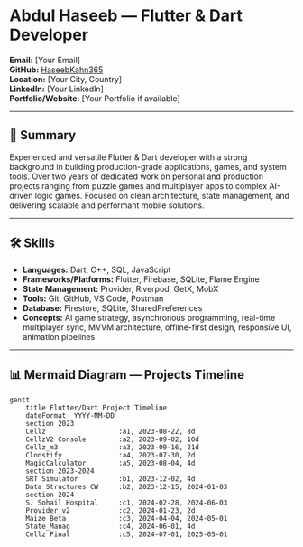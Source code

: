 # Abdul Haseeb — Flutter & Dart Developer

**Email:** [Your Email]  
**GitHub:** [HaseebKahn365](https://github.com/HaseebKahn365)  
**Location:** [Your City, Country]  
**LinkedIn:** [Your LinkedIn]  
**Portfolio/Website:** [Your Portfolio if available]

---

## 🧠 Summary

Experienced and versatile Flutter & Dart developer with a strong background in building production-grade applications, games, and system tools. Over two years of dedicated work on personal and production projects ranging from puzzle games and multiplayer apps to complex AI-driven logic games. Focused on clean architecture, state management, and delivering scalable and performant mobile solutions.

---

## 🛠️ Skills

- **Languages:** Dart, C++, SQL, JavaScript
- **Frameworks/Platforms:** Flutter, Firebase, SQLite, Flame Engine
- **State Management:** Provider, Riverpod, GetX, MobX
- **Tools:** Git, GitHub, VS Code, Postman
- **Database:** Firestore, SQLite, SharedPreferences
- **Concepts:** AI game strategy, asynchronous programming, real-time multiplayer sync, MVVM architecture, offline-first design, responsive UI, animation pipelines

---

## 📊 Mermaid Diagram — Projects Timeline

```mermaid
gantt
    title Flutter/Dart Project Timeline
    dateFormat  YYYY-MM-DD
    section 2023
    Cellz                  :a1, 2023-08-22, 8d
    CellzV2 Console        :a2, 2023-09-02, 10d
    Cellz_m3               :a3, 2023-09-16, 21d
    Clonstify              :a4, 2023-07-30, 2d
    MagicCalculator        :a5, 2023-08-04, 4d
    section 2023-2024
    SRT Simulator          :b1, 2023-12-02, 4d
    Data Structures CW     :b2, 2023-12-15, 2024-01-03
    section 2024
    S. Sohail Hospital     :c1, 2024-02-28, 2024-06-03
    Provider_v2            :c2, 2024-01-23, 2d
    Maize Beta             :c3, 2024-04-04, 2024-05-01
    State_Manag            :c4, 2024-06-01, 4d
    Cellz Final            :c5, 2024-07-01, 2025-05-01
```